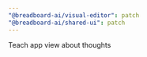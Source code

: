 ```yaml
---
"@breadboard-ai/visual-editor": patch
"@breadboard-ai/shared-ui": patch
---
```


Teach app view about thoughts
